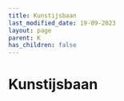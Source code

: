 ```yaml
---
title: Kunstijsbaan
last_modified_date: 19-09-2023
layout: page
parent: K
has_children: false
---
```


Kunstijsbaan
============

